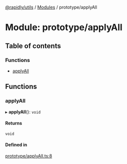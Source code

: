 [@rapidly/utils](../README.md) / [Modules](../modules.md) / prototype/applyAll

# Module: prototype/applyAll

## Table of contents

### Functions

- [applyAll](prototype_applyAll.md#applyall)

## Functions

### applyAll

▸ **applyAll**(): `void`

#### Returns

`void`

#### Defined in

[prototype/applyAll.ts:8](https://github.com/canguser/rapidly-utils/blob/09d1022/main/prototype/applyAll.ts#L8)
